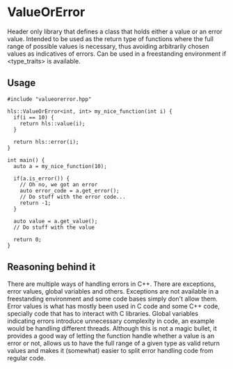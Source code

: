 # ValueOrError
Header only library that defines a class that holds either a value or an error value. Intended to be used as the return type of functions where the full range of possible values is necessary, thus avoiding arbitrarily chosen values as indicatives of errors. Can be used in a freestanding environment if <type_traits> is available.

## Usage

```
#include "valueorerror.hpp"

hls::ValueOrError<int, int> my_nice_function(int i) {
  if(i == 10) {
    return hls::value(i);
  }
  
  return hls::error(i);
}

int main() {
  auto a = my_nice_function(10);
  
  if(a.is_error()) {
    // Oh no, we got an error
    auto error_code = a.get_error();
    // Do stuff with the error code...
    return -1;
  }
  
  auto value = a.get_value();
  // Do stuff with the value
  
  return 0;
}
```

## Reasoning behind it

There are multiple ways of handling errors in C++. There are exceptions, error values, global variables and others. Exceptions are not available in a freestanding environment and some code bases simply don't allow them. Error values is what has mostly been used in C code and some C++ code, specially code that has to interact with C libraries. Global variables indicating errors introduce unnecessary complexity in code, an example would be handling different threads. Although this is not a magic bullet, it provides a good way of letting the function handle whether a value is an error or not, allows us to have the full range of a given type as valid return values and makes it (somewhat) easier to split error handling code from regular code.
